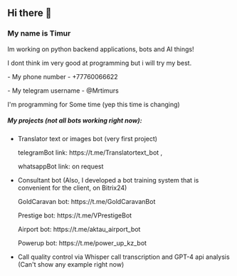 ## Hi there 👋
### My name is Timur
<p>Im working on python backend applications, bots and AI things!</p>


<p>I dont think im very good at programming but i will try my best.</p>
<p>- My phone number - +77760066622</p>
<p>- My telegram username - @Mrtimurs</p>


<p>I'm programming for <!-- posts -->Some time<!-- /posts --> (yep this time is changing)</p>


##### My projects (not all bots working right now):
- Translator text or images bot (very first project)
    <p>telegramBot link: https://t.me/Translatortext_bot ,</p>
    <p>whatsappBot link: on request</p>
- Consultant bot (Also, I developed a bot training system that is convenient for the client, on Bitrix24)
    <p>GoldCaravan bot: https://t.me/GoldCaravanBot</p>
    <p>Prestige bot: https://t.me/VPrestigeBot</p>
    <p>Airport bot: https://t.me/aktau_airport_bot</p>
    <p>Powerup bot: https://t.me/power_up_kz_bot</p>
- Call quality control via Whisper call transcription and GPT-4 api analysis (Can't show any example right now)
